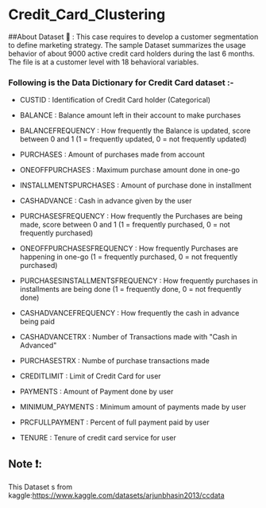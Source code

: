 # Credit_Card_Clustering

##About Dataset 💾 :
This case requires to develop a customer segmentation to define marketing strategy. The
sample Dataset summarizes the usage behavior of about 9000 active credit card holders during the last 6 months. The file is at a customer level with 18 behavioral variables.

### Following is the Data Dictionary for Credit Card dataset :-

- CUSTID : Identification of Credit Card holder (Categorical)

- BALANCE : Balance amount left in their account to make purchases 

- BALANCEFREQUENCY : How frequently the Balance is updated, score between 0 and 1 (1 = frequently updated, 0 = not frequently updated)

- PURCHASES : Amount of purchases made from account

- ONEOFFPURCHASES : Maximum purchase amount done in one-go

- INSTALLMENTSPURCHASES : Amount of purchase done in installment

- CASHADVANCE : Cash in advance given by the user

- PURCHASESFREQUENCY : How frequently the Purchases are being made, score between 0 and 1 (1 = frequently purchased, 0 = not frequently purchased)

- ONEOFFPURCHASESFREQUENCY : How frequently Purchases are happening in one-go (1 = frequently purchased, 0 = not frequently purchased)

- PURCHASESINSTALLMENTSFREQUENCY : How frequently purchases in installments are being done (1 = frequently done, 0 = not frequently done)

- CASHADVANCEFREQUENCY : How frequently the cash in advance being paid

- CASHADVANCETRX : Number of Transactions made with "Cash in Advanced"

- PURCHASESTRX : Numbe of purchase transactions made

- CREDITLIMIT : Limit of Credit Card for user

- PAYMENTS : Amount of Payment done by user

- MINIMUM_PAYMENTS : Minimum amount of payments made by user

- PRCFULLPAYMENT : Percent of full payment paid by user

- TENURE : Tenure of credit card service for user

## Note ❗:
This Dataset s from kaggle:https://www.kaggle.com/datasets/arjunbhasin2013/ccdata
